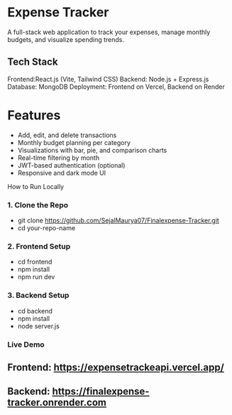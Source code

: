 # Expense Tracker
A full-stack web application to track your expenses, manage monthly budgets, and visualize spending trends.
##  Tech Stack
Frontend:React.js (Vite, Tailwind CSS)
Backend: Node.js + Express.js
Database: MongoDB
Deployment: Frontend on Vercel, Backend on Render

 # Features
- Add, edit, and delete transactions
- Monthly budget planning per category
- Visualizations with bar, pie, and comparison charts
- Real-time filtering by month
- JWT-based authentication (optional)
- Responsive and dark mode UI

 How to Run Locally
### 1. Clone the Repo
- git clone https://github.com/SejalMaurya07/Finalexpense-Tracker.git
- cd your-repo-name
### 2. Frontend Setup
- cd frontend
- npm install
- npm run dev
### 3. Backend Setup
- cd backend
- npm install
- node server.js

### Live Demo

## Frontend: https://expensetrackeapi.vercel.app/
## Backend: https://finalexpense-tracker.onrender.com

